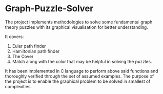# Graph-Puzzle-Solver

The project implements methodologies to solve some fundamental graph theory puzzles with its graphical visualisation for better understanding.

It covers:
1. Euler path finder
2. Hamiltonian path finder
3. The Cover
4. Match along with the color that may be helpful in solving the puzzles.

It has been implemented in C language to perform above said functions and thoroughly verified through the set of assumed examples. The purpose of the project is to enable the graphical problem to be solved in smallest of complexities.
